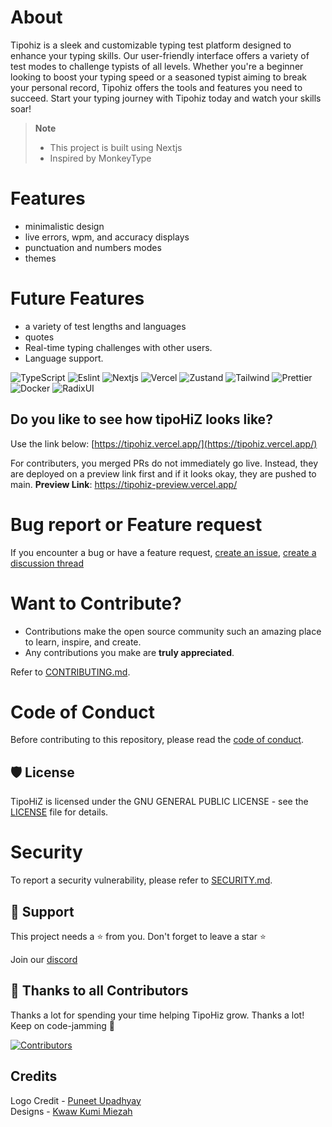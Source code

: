 # About

Tipohiz is a sleek and customizable typing test platform designed to enhance your typing skills. Our user-friendly interface offers a variety of test modes to challenge typists of all levels. Whether you're a beginner looking to boost your typing speed or a seasoned typist aiming to break your personal record, Tipohiz offers the tools and features you need to succeed. Start your typing journey with Tipohiz today and watch your skills soar!

> **Note**
>
> -  This project is built using Nextjs <br>
> -  Inspired by MonkeyType

# Features

-  minimalistic design
-  live errors, wpm, and accuracy displays
-  punctuation and numbers modes
-  themes

# Future Features

-  a variety of test lengths and languages
-  quotes
-  Real-time typing challenges with other users.
-  Language support.

![TypeScript](https://img.shields.io/badge/typescript-%23007ACC.svg?style=for-the-badge&logo=typescript&logoColor=white)
![Eslint](https://img.shields.io/badge/eslint-4B32C3?style=for-the-badge&logo=eslint&logoColor=white)
![Nextjs](https://img.shields.io/badge/nextjs-000000?style=for-the-badge&logo=nextdotjs&logoColor=white)
![Vercel](https://img.shields.io/badge/vercel-000000?style=for-the-badge&logo=vercel&logoColor=white)
![Zustand](https://img.shields.io/badge/zustand-brown?style=for-the-badge&logo=zustand&logoColor=black)
![Tailwind](https://img.shields.io/badge/tailwindcss-06B6D4?style=for-the-badge&logo=tailwindcss&logoColor=white)
![Prettier](https://img.shields.io/badge/prettier-F7B93E?style=for-the-badge&logo=prettier&logoColor=black)
![Docker](https://img.shields.io/badge/docker-2496ED?style=for-the-badge&logo=docker&logoColor=white)
![RadixUI](https://img.shields.io/badge/radixui-161618?style=for-the-badge&logo=radixui&logoColor=white)

## Do you like to see how tipoHiZ looks like?

Use the link below:
[https://tipohiz.vercel.app/](https://tipohiz.vercel.app/)

For contributers, you merged PRs do not immediately go live. Instead, they are deployed on a preview link first and if it looks okay, they are pushed to main.
**Preview Link**: https://tipohiz-preview.vercel.app/

# Bug report or Feature request

If you encounter a bug or have a feature request, [create an issue](https://github.com/jhohannesK/tipohiz/issues),
[create a discussion thread](https://github.comjhohannesK/tipohiz/discussions) <br/>

# Want to Contribute?

-  Contributions make the open source community such an amazing place to learn, inspire, and create.
-  Any contributions you make are **truly appreciated**.

Refer to [CONTRIBUTING.md](CONTRIBUTING.md).

# Code of Conduct

Before contributing to this repository, please read the [code of conduct](CODE_OF_CONDUCT.md).

## 🛡️ License

TipoHiZ is licensed under the GNU GENERAL PUBLIC LICENSE - see the [LICENSE](LICENSE) file for details.

# Security

To report a security vulnerability, please refer to [SECURITY.md](SECURITY.md).

## 🙏 Support

This project needs a ⭐️ from you. Don't forget to leave a star ⭐️ <br/>

Join our [discord](https://discord.gg/8Z67Fv8z)

## 💪 Thanks to all Contributors

Thanks a lot for spending your time helping TipoHiz grow. Thanks a lot! Keep on code-jamming 🍻

[![Contributors](https://contrib.rocks/image?repo=JhohannesK/TipoHiz)](https://github.com/JhohannesK/TipoHiz/graphs/contributors)

## Credits

Logo Credit - [Puneet Upadhyay](https://github.com/debianbaker) <br/>
Designs - [Kwaw Kumi Miezah](https://github.com/Kay-kwaw)
